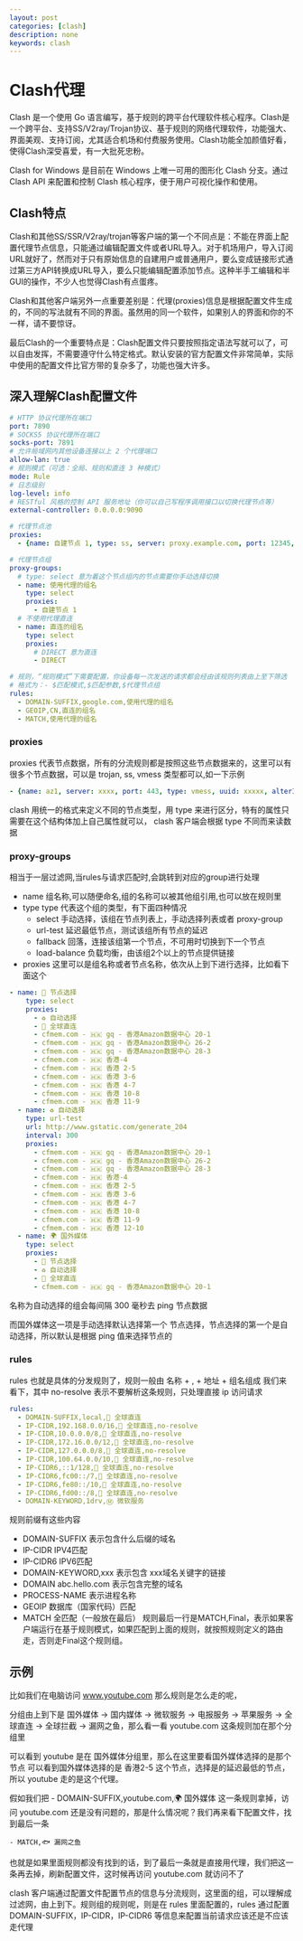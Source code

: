 ```yaml
---
layout: post
categories: [clash]
description: none
keywords: clash
---
```

# Clash代理
Clash 是一个使用 Go 语言编写，基于规则的跨平台代理软件核心程序。Clash是一个跨平台、支持SS/V2ray/Trojan协议、基于规则的网络代理软件，功能强大、界面美观、支持订阅，尤其适合机场和付费服务使用。Clash功能全加颜值好看，使得Clash深受喜爱，有一大批死忠粉。

Clash for Windows 是目前在 Windows 上唯一可用的图形化 Clash 分支。通过 Clash API 来配置和控制 Clash 核心程序，便于用户可视化操作和使用。

## Clash特点
Clash和其他SS/SSR/V2ray/trojan等客户端的第一个不同点是：不能在界面上配置代理节点信息，只能通过编辑配置文件或者URL导入。对于机场用户，导入订阅URL就好了，然而对于只有原始信息的自建用户或普通用户，要么变成链接形式通过第三方API转换成URL导入，要么只能编辑配置添加节点。这种半手工编辑和半GUI的操作，不少人也觉得Clash有点蛋疼。

Clash和其他客户端另外一点重要差别是：代理(proxies)信息是根据配置文件生成的，不同的写法就有不同的界面。虽然用的同一个软件，如果别人的界面和你的不一样，请不要惊讶。

最后Clash的一个重要特点是：Clash配置文件只要按照指定语法写就可以了，可以自由发挥，不需要遵守什么特定格式。默认安装的官方配置文件非常简单，实际中使用的配置文件比官方带的复杂多了，功能也强大许多。

## 深入理解Clash配置文件
```yaml
# HTTP 协议代理所在端口
port: 7890
# SOCKS5 协议代理所在端口
socks-port: 7891
# 允许局域网内其他设备连接以上 2 个代理端口
allow-lan: true
# 规则模式（可选：全局、规则和直连 3 种模式）
mode: Rule
# 日志级别
log-level: info
# RESTful 风格的控制 API 服务地址（你可以自己写程序调用接口以切换代理节点等）
external-controller: 0.0.0.0:9090

# 代理节点池
proxies:
  - {name: 自建节点 1, type: ss, server: proxy.example.com, port: 12345, cipher: aes-256-cfb, password: mypassword }

# 代理节点组
proxy-groups:
  # type: select 意为着这个节点组内的节点需要你手动选择切换
  - name: 使用代理的组名
    type: select
    proxies:
      - 自建节点 1
  # 不使用代理直连
  - name: 直连的组名
    type: select
    proxies:
      # DIRECT 意为直连
      - DIRECT

# 规则，“规则模式”下需要配置，你设备每一次发送的请求都会经由该规则列表由上至下筛选
# 格式为：- $匹配模式,$匹配参数,$代理节点组
rules:
  - DOMAIN-SUFFIX,google.com,使用代理的组名
  - GEOIP,CN,直连的组名
  - MATCH,使用代理的组名
```

### proxies
proxies 代表节点数据，所有的分流规则都是按照这些节点数据来的，这里可以有很多个节点数据，可以是 trojan, ss, vmess 类型都可以,如一下示例
```yaml
- {name: az1, server: xxxx, port: 443, type: vmess, uuid: xxxxx, alterId: 0, cipher: auto, tls: true, network: ws, ws-opts: {path: /xxxxx, headers: {Host: xxxxx}}}
```
clash 用统一的格式来定义不同的节点类型，用 type 来进行区分，特有的属性只需要在这个结构体加上自己属性就可以， clash 客户端会根据 type 不同而来读数据

### proxy-groups
相当于一层过滤网,当rules与请求匹配时,会跳转到对应的group进行处理
- name 组名称,可以随便命名,组的名称可以被其他组引用,也可以放在规则里
- type type 代表这个组的类型，有下面四种情况
  - select 手动选择，该组在节点列表上，手动选择列表或者 proxy-group 
  - url-test 延迟最低节点，测试该组所有节点的延迟 
  - fallback 回落，连接该组第一个节点，不可用时切换到下一个节点 
  - load-balance 负载均衡，由该组2个以上的节点提供链接
- proxies 这里可以是组名称或者节点名称，依次从上到下进行选择，比如看下面这个
```yaml
- name: 🔰 节点选择
    type: select
    proxies:
      - ♻️ 自动选择
      - 🎯 全球直连
      - cfmem.com - 🇭🇰 gq - 香港Amazon数据中心 20-1
      - cfmem.com - 🇭🇰 gq - 香港Amazon数据中心 26-2
      - cfmem.com - 🇭🇰 gq - 香港Amazon数据中心 28-3
      - cfmem.com - 🇭🇰 香港-4
      - cfmem.com - 🇭🇰 香港 2-5
      - cfmem.com - 🇭🇰 香港 3-6
      - cfmem.com - 🇭🇰 香港 4-7
      - cfmem.com - 🇭🇰 香港 10-8
      - cfmem.com - 🇭🇰 香港 11-9
  - name: ♻️ 自动选择
    type: url-test
    url: http://www.gstatic.com/generate_204
    interval: 300
    proxies:
      - cfmem.com - 🇭🇰 gq - 香港Amazon数据中心 20-1
      - cfmem.com - 🇭🇰 gq - 香港Amazon数据中心 26-2
      - cfmem.com - 🇭🇰 gq - 香港Amazon数据中心 28-3
      - cfmem.com - 🇭🇰 香港-4
      - cfmem.com - 🇭🇰 香港 2-5
      - cfmem.com - 🇭🇰 香港 3-6
      - cfmem.com - 🇭🇰 香港 4-7
      - cfmem.com - 🇭🇰 香港 10-8
      - cfmem.com - 🇭🇰 香港 11-9
      - cfmem.com - 🇭🇰 香港 12-10
  - name: 🌍 国外媒体
    type: select
    proxies:
      - 🔰 节点选择
      - ♻️ 自动选择
      - 🎯 全球直连
      - cfmem.com - 🇭🇰 gq - 香港Amazon数据中心 20-1
```
名称为自动选择的组会每间隔 300 毫秒去 ping 节点数据

而国外媒体这一项是手动选择默认选择第一个 节点选择，节点选择的第一个是自动选择，所以默认是根据 ping 值来选择节点的

### rules
rules 也就是具体的分发规则了，规则一般由 名称 + , + 地址 + 组名组成 我们来看下，其中 no-resolve 表示不要解析这条规则，只处理直接 ip 访问请求
```yaml
rules:
  - DOMAIN-SUFFIX,local,🎯 全球直连
  - IP-CIDR,192.168.0.0/16,🎯 全球直连,no-resolve
  - IP-CIDR,10.0.0.0/8,🎯 全球直连,no-resolve
  - IP-CIDR,172.16.0.0/12,🎯 全球直连,no-resolve
  - IP-CIDR,127.0.0.0/8,🎯 全球直连,no-resolve
  - IP-CIDR,100.64.0.0/10,🎯 全球直连,no-resolve
  - IP-CIDR6,::1/128,🎯 全球直连,no-resolve
  - IP-CIDR6,fc00::/7,🎯 全球直连,no-resolve
  - IP-CIDR6,fe80::/10,🎯 全球直连,no-resolve
  - IP-CIDR6,fd00::/8,🎯 全球直连,no-resolve
  - DOMAIN-KEYWORD,1drv,Ⓜ️ 微软服务
```
规则前缀有这些内容
- DOMAIN-SUFFIX 表示包含什么后缀的域名
- IP-CIDR IPV4匹配
- IP-CIDR6 IPV6匹配
- DOMAIN-KEYWORD,xxx 表示包含 xxx域名关键字的链接
- DOMAIN abc.hello.com 表示包含完整的域名
- PROCESS-NAME 表示进程名称
- GEOIP 数据库（国家代码）匹配
- MATCH 全匹配（一般放在最后）
规则最后一行是MATCH,Final，表示如果客户端运行在基于规则模式，如果匹配到上面的规则，就按照规则定义的路由走，否则走Final这个规则组。

## 示例
比如我们在电脑访问 www.youtube.com 那么规则是怎么走的呢，

分组由上到下是 国外媒体 -> 国内媒体 -> 微软服务 -> 电报服务 -> 苹果服务 -> 全球直连 -> 全球拦截 -> 漏网之鱼，那么看一看 youtube.com 这条规则加在那个分组里

可以看到 youtube 是在 国外媒体分组里，那么在这里要看国外媒体选择的是那个节点
可以看到国外媒体选择的是 香港2-5 这个节点，选择是的延迟最低的节点，所以 youtube 走的是这个代理。

假如我们把 - DOMAIN-SUFFIX,youtube.com,🌍 国外媒体 这一条规则拿掉，访问 youtube.com 还是没有问题的，那是什么情况呢？我们再来看下配置文件，找到最后一条
```
- MATCH,🐟 漏网之鱼
```
也就是如果里面规则都没有找到的话，到了最后一条就是直接用代理，我们把这一条再去掉，刷新配置文件，这时候再访问 youtube.com 就访问不了

clash 客户端通过配置文件配置节点的信息与分流规则，这里面的组，可以理解成过滤网，由上到下。规则组的规则呢，则是在 rules 里面配置的，rules 通过配置 DOMAIN-SUFFIX，IP-CIDR，IP-CIDR6 等信息来配置当前请求应该还是不应该走代理







